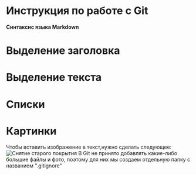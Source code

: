 # Инструкция по работе с Git

**Синтаксис языка Markdown**

# Выделение заголовка

# Выделение текста

# Списки

# Картинки
Чтобы вставить изображение в текст,нужно сделать следующее:
![Снятие старого покрытия](%D0%A1%D0%BD%D1%8F%D1%82%D0%B8%D0%B5.jpg)
В Git не принято добавлять какие-либо большие файлы и фото, поэтому для них мы создаем отдельную папку с названием ".gitignore"